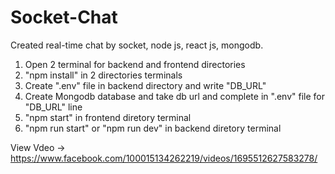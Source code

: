 # Socket-Chat
Created real-time chat by socket, node js, react js, mongodb.
1. Open 2 terminal for backend and frontend directories
2. "npm install" in 2 directories terminals
3. Create ".env" file in backend directory and write "DB_URL"
4. Create Mongodb database and take db url and complete in ".env" file for "DB_URL" line
5. "npm start" in frontend diretory terminal
6. "npm run start" or "npm run dev" in backend diretory terminal

View Vdeo -> https://www.facebook.com/100015134262219/videos/1695512627583278/
